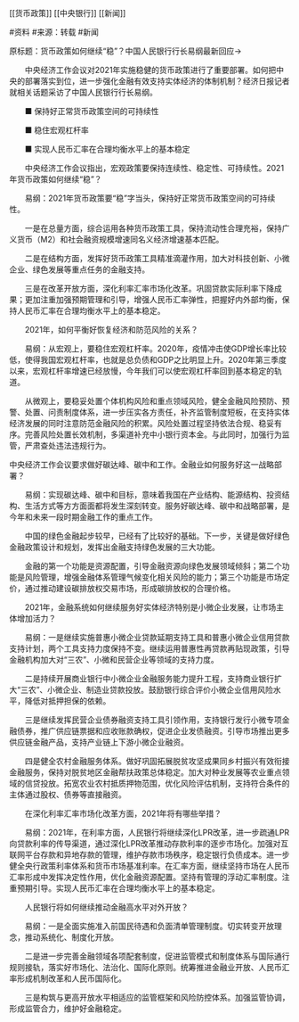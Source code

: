 [[货币政策]]
[[中央银行]]
[[新闻]]


#资料 #来源：转载 #新闻 

原标题：货币政策如何继续“稳”？中国人民银行行长易纲最新回应→

　　中央经济工作会议对2021年实施稳健的货币政策进行了重要部署。如何把中央的部署落实到位，进一步强化金融有效支持实体经济的体制机制？经济日报记者就相关话题采访了中国人民银行行长易纲。

　　■ 保持好正常货币政策空间的可持续性

　　■ 稳住宏观杠杆率

　　■ 实现人民币汇率在合理均衡水平上的基本稳定

　　中央经济工作会议指出，宏观政策要保持连续性、稳定性、可持续性。2021年货币政策如何继续“稳”？

　　易纲：2021年货币政策要“稳”字当头，保持好正常货币政策空间的可持续性。

　　一是在总量方面，综合运用各种货币政策工具，保持流动性合理充裕，保持广义货币（M2）和社会融资规模增速同名义经济增速基本匹配。

　　二是在结构方面，发挥好货币政策工具精准滴灌作用，加大对科技创新、小微企业、绿色发展等重点任务的金融支持。

　　三是在改革开放方面，深化利率汇率市场化改革。巩固贷款实际利率下降成果；更加注重加强预期管理和引导，增强人民币汇率弹性，把握好内外部均衡，保持人民币汇率在合理均衡水平上的基本稳定。

　　2021年，如何平衡好恢复经济和防范风险的关系？

　　易纲：从宏观上，要稳住宏观杠杆率。2020年，疫情冲击使GDP增长率比较低，使得我国宏观杠杆率，也就是总负债和GDP之比明显上升。2020年第三季度以来，宏观杠杆率增速已经放慢，今年我们可以使宏观杠杆率回到基本稳定的轨道。

　　从微观上，要稳妥处置个体机构风险和重点领域风险，健全金融风险预防、预警、处置、问责制度体系，进一步压实各方责任，补齐监管制度短板，在支持实体经济发展的同时注意防范金融风险的积累。风险处置过程坚持依法合规、稳妥有序。完善风险处置长效机制，多渠道补充中小银行资本金。与此同时，加强行为监管，严肃查处违法违规行为。
  
  中央经济工作会议要求做好碳达峰、碳中和工作。金融业如何服务好这一战略部署？

　　易纲：实现碳达峰、碳中和目标，意味着我国在产业结构、能源结构、投资结构、生活方式等方方面面都将发生深刻转变。服务好碳达峰、碳中和战略部署，是今年和未来一段时期金融工作的重点工作。

　　中国的绿色金融起步较早，已经有了比较好的基础。下一步，关键是做好绿色金融政策设计和规划，发挥出金融支持绿色发展的三大功能。

　　金融的第一个功能是资源配置，引导金融资源向绿色发展领域倾斜；第二个功能是风险管理，增强金融体系管理气候变化相关风险的能力；第三个功能是市场定价，通过推动建设碳排放权交易市场，形成碳排放权的合理价格。

　　2021年，金融系统如何继续服务好实体经济特别是小微企业发展，让市场主体增加活力？

　　易纲：一是继续实施普惠小微企业贷款延期支持工具和普惠小微企业信用贷款支持计划，两个工具支持力度保持不变。继续运用普惠性再贷款再贴现政策，引导金融机构加大对“三农”、小微和民营企业等领域的支持力度。

　　二是持续开展商业银行中小微企业金融服务能力提升工程，支持商业银行扩大“三农”、小微企业、制造业贷款投放。鼓励银行综合评价小微企业信用风险水平，降低对抵押担保的依赖。

　　三是继续发挥民营企业债券融资支持工具引领作用，支持银行发行小微专项金融债券，推广供应链票据和应收账款确权，促进企业发债融资。引导市场推出更多供应链金融产品，支持产业链上下游小微企业融资。

　　四是健全农村金融服务体系。做好巩固拓展脱贫攻坚成果同乡村振兴有效衔接金融服务，保持对脱贫地区金融帮扶政策总体稳定。加大对种业发展等农业重点领域的信贷投放。拓宽农业农村抵质押物范围，优化风险评估机制，支持符合条件的主体通过股权、债券等直接融资。

　　在深化利率汇率市场化改革方面，2021年将有哪些举措？

　　易纲：2021年，在利率方面，人民银行将继续深化LPR改革，进一步疏通LPR向贷款利率的传导渠道，通过深化LPR改革推动存款利率的逐步市场化。加强对互联网平台存款和异地存款的管理，维护存款市场秩序，稳定银行负债成本。进一步健全央行政策利率体系和货币市场基准利率。在汇率方面，继续坚持市场在人民币汇率形成中发挥决定性作用，优化金融资源配置。坚持有管理的浮动汇率制度。注重预期引导。实现人民币汇率在合理均衡水平上的基本稳定。

　　人民银行将如何继续推动金融高水平对外开放？

　　易纲：一是全面实施准入前国民待遇和负面清单管理制度。切实转变开放理念，推动系统化、制度化开放。

　　二是进一步完善金融领域各项配套制度，促进监管模式和制度体系与国际通行规则接轨，落实好市场化、法治化、国际化原则。统筹推进金融业开放、人民币汇率形成机制改革和人民币国际化。

　　三是构筑与更高开放水平相适应的监管框架和风险防控体系。加强监管协调，形成监管合力，维护好金融稳定。